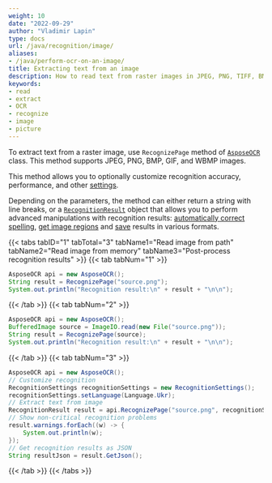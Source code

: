 ```yaml
---
weight: 10
date: "2022-09-29"
author: "Vladimir Lapin"
type: docs
url: /java/recognition/image/
aliases:
- /java/perform-ocr-on-an-image/
title: Extracting text from an image
description: How to read text from raster images in JPEG, PNG, TIFF, BMP, and GIF formats.
keywords:
- read
- extract
- OCR
- recognize
- image
- picture
---
```


To extract text from a raster image, use `RecognizePage` method of [`AsposeOCR`](https://reference.aspose.com/ocr/java/com.aspose.ocr/AsposeOCR) class. This method supports JPEG, PNG, BMP, GIF, and WBMP images.

This method allows you to optionally customize recognition accuracy, performance, and other [settings](/ocr/java/recognition-settings-image/).

Depending on the parameters, the method can either return a string with line breaks, or a [`RecognitionResult`](https://reference.aspose.com/ocr/java/com.aspose.ocr/RecognitionResult) object that allows you to perform advanced manipulations with recognition results: [automatically correct spelling](/ocr/java/spelling/), [get image regions](/ocr/java/image-regions-extract/) and [save](/ocr/java/save/) results in various formats.

{{< tabs tabID="1" tabTotal="3" tabName1="Read image from path" tabName2="Read image from memory" tabName3="Post-process recognition results" >}}
{{< tab tabNum="1" >}}
```java
AsposeOCR api = new AsposeOCR();
String result = RecognizePage("source.png");
System.out.println("Recognition result:\n" + result + "\n\n");
```
{{< /tab >}}
{{< tab tabNum="2" >}}
```java
AsposeOCR api = new AsposeOCR();
BufferedImage source = ImageIO.read(new File("source.png"));
String result = RecognizePage(source);
System.out.println("Recognition result:\n" + result + "\n\n");
```
{{< /tab >}}
{{< tab tabNum="3" >}}
```java
AsposeOCR api = new AsposeOCR();
// Customize recognition
RecognitionSettings recognitionSettings = new RecognitionSettings();
recognitionSettings.setLanguage(Language.Ukr);
// Extract text from image
RecognitionResult result = api.RecognizePage("source.png", recognitionSettings);
// Show non-critical recognition problems
result.warnings.forEach((w) -> {
	System.out.println(w);
});
// Get recognition results as JSON
String resultJson = result.GetJson();
```
{{< /tab >}}
{{< /tabs >}}
